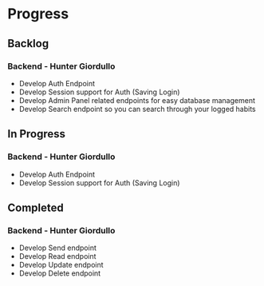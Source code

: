 # Progress

## Backlog
### Backend - Hunter Giordullo ###
- Develop Auth Endpoint
- Develop Session support for Auth (Saving Login)
- Develop Admin Panel related endpoints for easy database management
- Develop Search endpoint so you can search through your logged habits



## In Progress
### Backend - Hunter Giordullo ###
- Develop Auth Endpoint
- Develop Session support for Auth (Saving Login)



## Completed
### Backend - Hunter Giordullo ###
- Develop Send endpoint
- Develop Read endpoint
- Develop Update endpoint
- Develop Delete endpoint
